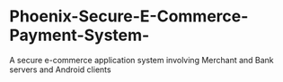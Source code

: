 # Phoenix-Secure-E-Commerce-Payment-System-
A secure e-commerce application system involving Merchant and Bank servers and Android clients
